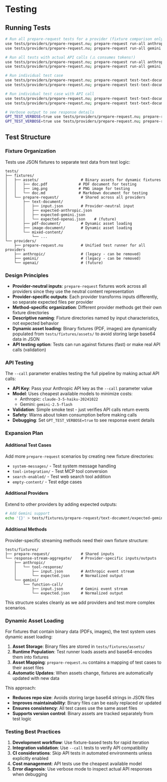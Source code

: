 # Testing

## Running Tests

```bash
# Run all prepare-request tests for a provider (fixture comparison only)
use tests/providers/prepare-request.nu; prepare-request run-all anthropic
use tests/providers/prepare-request.nu; prepare-request run-all gemini

# Run all tests with actual API calls (⚠️ consumes tokens!)
use tests/providers/prepare-request.nu; prepare-request run-all anthropic --call "your-anthropic-api-key"
use tests/providers/prepare-request.nu; prepare-request run-all gemini --call "your-gemini-api-key"

# Run individual test case
use tests/providers/prepare-request.nu; prepare-request test-text-document anthropic
use tests/providers/prepare-request.nu; prepare-request test-text-document gemini

# Run individual test case with API call
use tests/providers/prepare-request.nu; prepare-request test-text-document anthropic --call "your-anthropic-api-key"
use tests/providers/prepare-request.nu; prepare-request test-text-document gemini --call "your-gemini-api-key"

# Verbose output to see response details
GPT_TEST_VERBOSE=true use tests/providers/prepare-request.nu; prepare-request run-all anthropic --call "your-anthropic-api-key"
GPT_TEST_VERBOSE=true use tests/providers/prepare-request.nu; prepare-request run-all gemini --call "your-gemini-api-key"
```

## Test Structure

### Fixture Organization

Tests use JSON fixtures to separate test data from test logic:

```
tests/
├── fixtures/
│   ├── assets/                   # Binary assets for dynamic fixtures
│   │   ├── doc.pdf              # PDF document for testing
│   │   ├── img.png              # PNG image for testing  
│   │   └── doc.md               # Markdown document for testing
│   └── prepare-request/          # Shared across all providers
│       ├── text-document/
│       │   ├── input.json        # Provider-neutral input
│       │   ├── expected-anthropic.json
│       │   ├── expected-gemini.json
│       │   └── expected-openai.json    # (future)
│       ├── pdf-document/         # Dynamic asset loading
│       ├── image-document/       # Dynamic asset loading
│       └── mixed-content/
│           └── ...
└── providers/
    ├── prepare-request.nu        # Unified test runner for all providers
    ├── anthropic/                # (legacy - can be removed)
    ├── gemini/                   # (legacy - can be removed)
    └── openai/                   # (future)
```

### Design Principles

- **Provider-neutral inputs**: `prepare-request` fixtures work across all providers since they use the neutral content representation
- **Provider-specific outputs**: Each provider transforms inputs differently, so separate expected files per provider
- **Method-specific organization**: Different provider methods get their own fixture directories
- **Descriptive naming**: Fixture directories named by input characteristics, not expected behavior
- **Dynamic asset loading**: Binary fixtures (PDF, images) are dynamically populated from `tests/fixtures/assets/` to avoid storing large base64 data in JSON
- **API testing option**: Tests can run against fixtures (fast) or make real API calls (validation)

### API Testing

The `--call` parameter enables testing the full pipeline by making actual API calls:

- **API Key**: Pass your Anthropic API key as the `--call` parameter value
- **Model**: Uses cheapest available models to minimize costs:
  - Anthropic: `claude-3-5-haiku-20241022`
  - Gemini: `gemini-2.5-flash`
- **Validation**: Simple smoke test - just verifies API calls return events
- **Safety**: Warns about token consumption before making calls
- **Debugging**: Set `GPT_TEST_VERBOSE=true` to see response event details

### Expansion Plan

#### Additional Test Cases
Add more `prepare-request` scenarios by creating new fixture directories:
- `system-messages/` - Test system message handling  
- `tool-integration/` - Test MCP tool conversion
- `search-enabled/` - Test web search tool addition
- `empty-content/` - Test edge cases

#### Additional Providers
Extend to other providers by adding expected outputs:
```bash
# Add Gemini support
echo '{}' > tests/fixtures/prepare-request/text-document/expected-gemini.json
```

#### Additional Methods
Provider-specific streaming methods need their own fixture structure:
```
tests/fixtures/
├── prepare-request/              # Shared inputs
└── response-stream-aggregate/    # Provider-specific inputs/outputs
    ├── anthropic/
    │   └── tool-response/
    │       ├── input.json        # Anthropic event stream
    │       └── expected.json     # Normalized output
    └── gemini/
        └── function-call/
            ├── input.json        # Gemini event stream  
            └── expected.json     # Normalized output
```

This structure scales cleanly as we add providers and test more complex scenarios.

### Dynamic Asset Loading

For fixtures that contain binary data (PDFs, images), the test system uses dynamic asset loading:

1. **Asset Storage**: Binary files are stored in `tests/fixtures/assets/`
2. **Runtime Population**: Test runner loads assets and base64-encodes them into fixtures
3. **Asset Mapping**: `prepare-request.nu` contains a mapping of test cases to their asset files
4. **Automatic Updates**: When assets change, fixtures are automatically updated with new data

This approach:
- **Reduces repo size**: Avoids storing large base64 strings in JSON files
- **Improves maintainability**: Binary files can be easily replaced or updated
- **Ensures consistency**: All test cases use the same asset files
- **Supports version control**: Binary assets are tracked separately from test logic

### Testing Best Practices

1. **Development workflow**: Use fixture-based tests for rapid iteration
2. **Integration validation**: Use `--call` tests to verify API compatibility 
3. **CI considerations**: Skip API tests in automated environments unless explicitly enabled
4. **Cost management**: API tests use the cheapest available model
5. **Error diagnosis**: Use verbose mode to inspect actual API responses when debugging